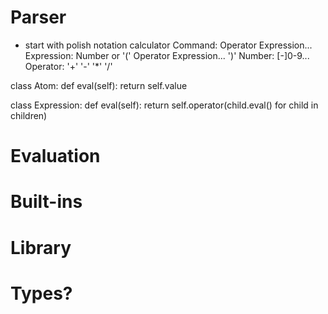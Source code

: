 # Parser
- start with polish notation calculator
    Command: Operator Expression...
    Expression: Number or '(' Operator Expression... ')'
    Number: [-]0-9...
    Operator: '+' '-' '*' '/'


class Atom:
    def eval(self):
        return self.value

class Expression:
    def eval(self):
        return self.operator(child.eval() for child in children)

# Evaluation

# Built-ins

# Library

# Types?

